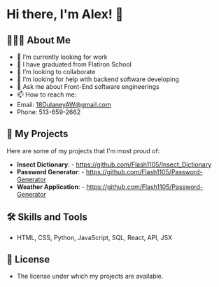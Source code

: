 # Hi there, I'm Alex! 👋

## 👨🏻‍💻 About Me
- 🔭 I’m currently looking for work
- 🌱 I have graduated from Flatiron School
- 👯 I’m looking to collaborate
- 🤔 I’m looking for help with backend software developing 
- 💬 Ask me about Front-End software engineerings 
- 📫 How to reach me:
- Email: 18DulaneyAW@gmail.com
- Phone: 513-659-2662
  

## 🚀 My Projects
Here are some of my projects that I'm most proud of:
- **Insect Dictionary**:  - https://github.com/Flash1105/Insect_Dictionary
- **Password Generator**:  - https://github.com/Flash1105/Password-Generator
- **Weather Application**:  - https://github.com/Flash1105/Password-Generator

## 🛠 Skills and Tools

- HTML, CSS, Python, JavaScript, SQL, React, API, JSX

## 📜 License
- The license under which my projects are available.
